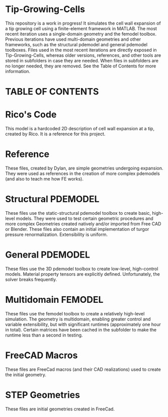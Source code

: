# Tip-Growing-Cells
This repository is a work in progress! It simulates the cell wall expansion
of a tip growing cell using a finite-element framework in MATLAB. The most
recent iteration uses a single-domain geometry and the femodel toolbox. Previous
iterations have used multi-domain geometries and other frameworks, such as the
structural pdemodel and general pdemodel toolboxes. Files used in the most
recent iterations are directly exposed in Tip-Growing-Cells, whereas older
versions, references, and other tools are stored in subfolders in case they are
needed. When files in subfolders are no longer needed, they are removed. See the
Table of Contents for more information.

# TABLE OF CONTENTS
# Rico's Code
This model is a hardcoded 2D description of cell wall expansion at a tip,
created by Rico. It is a reference for this project.

# Reference
These files, created by Dylan, are simple geometries undergoing expansion. They
were used as references in the creation of more complex pdemodels (and also to
teach me how FE works).

# Structural PDEMODEL
These files use the static-structural pdemodel toolbox to create basic,
high-level models. They were used to test certain geometric procedures and more
complex Geometries created natively and/or imported from Free CAD or Blender.
These files also contain an initial implementation of turgor pressure
renormalization. Extensibility is uniform.

# General PDEMODEL
These files use the 3D pdemodel toolbox to create low-level, high-control
models. Material property tensors are explicitly defined. Unfortunately, the
solver breaks frequently.

# Multidomain FEMODEL
These files use the femodel toolbox to create a relatively high-level
simulation. The geometry is multidomain, enabling greater control and variable
extensibility, but with significant runtimes (approximately one hour in total).
Certain matrices have been cached in the subfolder to make the runtime less than
a second in testing.

# FreeCAD Macros
These files are FreeCad macros (and their CAD realizations) used to create the
initial geometry.

# STEP Geometries
These files are initial geometries created in FreeCad.

